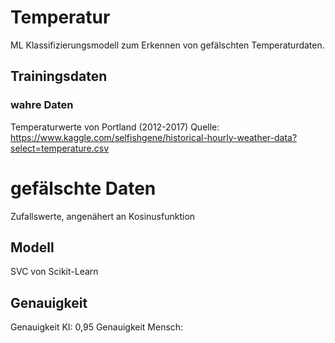 # Temperatur
ML Klassifizierungsmodell zum Erkennen von gefälschten Temperaturdaten.

## Trainingsdaten
### wahre Daten
Temperaturwerte von Portland (2012-2017)
Quelle: https://www.kaggle.com/selfishgene/historical-hourly-weather-data?select=temperature.csv
# gefälschte Daten
Zufallswerte, angenähert an Kosinusfunktion

## Modell
SVC von Scikit-Learn

## Genauigkeit
Genauigkeit KI: 0,95
Genauigkeit Mensch: <link>
